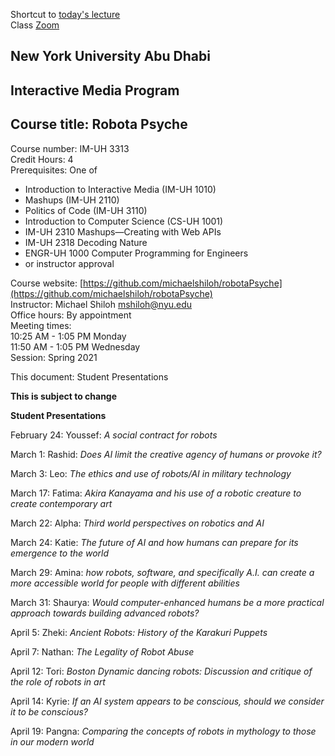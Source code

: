 Shortcut to [today's lecture](lectureNotes.md/#todays-lecture)    
Class [Zoom](https://nyu.zoom.us/j/97015960666)  

## New York University Abu Dhabi  
## Interactive Media Program
## Course title: Robota Psyche  
Course number: IM-UH 3313  
Credit Hours: 4       
Prerequisites: One of  
- Introduction to Interactive Media (IM-UH 1010)
- Mashups (IM-UH 2110)
- Politics of Code (IM-UH 3110)
- Introduction to Computer Science (CS-UH 1001)
- IM-UH 2310 Mashups—Creating with Web APIs
- IM-UH 2318 Decoding Nature
- ENGR-UH 1000 Computer Programming for Engineers
- or instructor approval  

Course website:
[https://github.com/michaelshiloh/robotaPsyche](https://github.com/michaelshiloh/robotaPsyche)    
Instructor: Michael Shiloh mshiloh@nyu.edu    
Office hours: By appointment  
Meeting times:        
10:25 AM - 1:05 PM Monday      
11:50 AM - 1:05 PM Wednesday      
Session: Spring 2021     

This document: Student Presentations

**This is subject to change**

**Student Presentations**

February 24: Youssef: *A social contract for robots*  

March 1: Rashid: *Does AI limit the creative agency of humans or provoke it?*  

March 3: Leo: *The ethics and use of robots/AI in military technology*    

March 17: Fatima: *Akira Kanayama 
	and his use of a robotic creature to create contemporary art*    

March 22: Alpha: *Third world perspectives on robotics and AI*     

March 24: Katie: *The future of AI and 
	how humans can prepare for its emergence to the world*  

March 29: Amina: *how robots, software, and specifically A.I. 
	can create a more accessible world for people with different abilities*       

March 31: Shaurya: *Would computer-enhanced humans be a more practical approach towards building advanced robots?*  

April 5: Zheki: *Ancient Robots: History of the Karakuri Puppets*    

April 7: Nathan: *The Legality of Robot Abuse*  

April 12: Tori: *Boston Dynamic dancing robots: Discussion and critique of the role of robots in art*    

April 14: Kyrie: *If an AI system appears to be conscious, 
	should we consider it to be conscious?*  

April 19: Pangna: *Comparing the concepts of robots in mythology to those in our modern world*    
